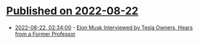 # [Published on 2022-08-22](index.md)

* [2022-08-22, 02:34:00](https://tech.slashdot.org/story/22/08/22/0134242/elon-musk-interviewed-by-tesla-owners-hears-from-a-former-professor?utm_source=rss1.0mainlinkanon&utm_medium=feed) - [Elon Musk Interviewed by Tesla Owners, Hears from a Former Professor](https://tech.slashdot.org/story/22/08/22/0134242/elon-musk-interviewed-by-tesla-owners-hears-from-a-former-professor?utm_source=rss1.0mainlinkanon&utm_medium=feed)
